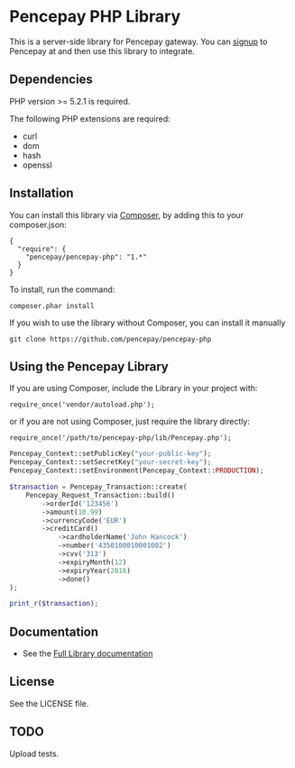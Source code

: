 # Pencepay PHP Library

This is a server-side library for Pencepay gateway. You can [signup](https://pencepay.com) to Pencepay at and then use this library to integrate.

## Dependencies

PHP version >= 5.2.1 is required.

The following PHP extensions are required:

* curl
* dom
* hash
* openssl

## Installation

You can install this library via [Composer](http://getcomposer.org), by adding this to your composer.json:

    {
      "require": {
        "pencepay/pencepay-php": "1.*"
      }
    }

To install, run the command:

    composer.phar install

If you wish to use the library without Composer, you can install it manually

    git clone https://github.com/pencepay/pencepay-php


## Using the Pencepay Library

If you are using Composer, include the Library in your project with:

    require_once('vendor/autoload.php');

or if you are not using Composer, just require the library directly:

    require_once('/path/to/pencepay-php/lib/Pencepay.php');


```php
Pencepay_Context::setPublicKey("your-public-key");
Pencepay_Context::setSecretKey("your-secret-key");
Pencepay_Context::setEnvironment(Pencepay_Context::PRODUCTION);

$transaction = Pencepay_Transaction::create(
    Pencepay_Request_Transaction::build()
        ->orderId('123456')
        ->amount(10.99)
        ->currencyCode('EUR')
        ->creditCard()
            ->cardholderName('John Hancock')
            ->number('4350100010001002')
            ->cvv('313')
            ->expiryMonth(12)
            ->expiryYear(2016)
            ->done()
);

print_r($transaction);
```

## Documentation

 * See the [Full Library documentation](https://pencepay.com/docs)

## License

See the LICENSE file.

## TODO

Upload tests.
